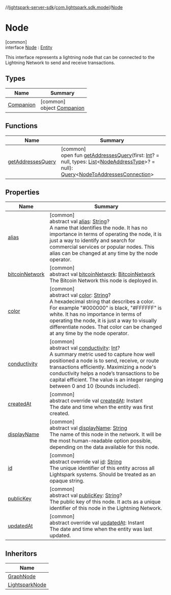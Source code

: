 //[lightspark-server-sdk](../../../index.md)/[com.lightspark.sdk.model](../index.md)/[Node](index.md)

# Node

[common]\
interface [Node](index.md) : [Entity](../-entity/index.md)

This interface represents a lightning node that can be connected to the Lightning Network to send and receive transactions.

## Types

| Name | Summary |
|---|---|
| [Companion](-companion/index.md) | [common]<br>object [Companion](-companion/index.md) |

## Functions

| Name | Summary |
|---|---|
| [getAddressesQuery](get-addresses-query.md) | [common]<br>open fun [getAddressesQuery](get-addresses-query.md)(first: [Int](https://kotlinlang.org/api/latest/jvm/stdlib/kotlin/-int/index.html)? = null, types: [List](https://kotlinlang.org/api/latest/jvm/stdlib/kotlin.collections/-list/index.html)&lt;[NodeAddressType](../-node-address-type/index.md)&gt;? = null): [Query](../../com.lightspark.sdk.requester/-query/index.md)&lt;[NodeToAddressesConnection](../-node-to-addresses-connection/index.md)&gt; |

## Properties

| Name | Summary |
|---|---|
| [alias](alias.md) | [common]<br>abstract val [alias](alias.md): [String](https://kotlinlang.org/api/latest/jvm/stdlib/kotlin/-string/index.html)?<br>A name that identifies the node. It has no importance in terms of operating the node, it is just a way to identify and search for commercial services or popular nodes. This alias can be changed at any time by the node operator. |
| [bitcoinNetwork](bitcoin-network.md) | [common]<br>abstract val [bitcoinNetwork](bitcoin-network.md): [BitcoinNetwork](../-bitcoin-network/index.md)<br>The Bitcoin Network this node is deployed in. |
| [color](color.md) | [common]<br>abstract val [color](color.md): [String](https://kotlinlang.org/api/latest/jvm/stdlib/kotlin/-string/index.html)?<br>A hexadecimal string that describes a color. For example &quot;#000000&quot; is black, &quot;#FFFFFF&quot; is white. It has no importance in terms of operating the node, it is just a way to visually differentiate nodes. That color can be changed at any time by the node operator. |
| [conductivity](conductivity.md) | [common]<br>abstract val [conductivity](conductivity.md): [Int](https://kotlinlang.org/api/latest/jvm/stdlib/kotlin/-int/index.html)?<br>A summary metric used to capture how well positioned a node is to send, receive, or route transactions efficiently. Maximizing a node's conductivity helps a node’s transactions to be capital efficient. The value is an integer ranging between 0 and 10 (bounds included). |
| [createdAt](created-at.md) | [common]<br>abstract override val [createdAt](created-at.md): Instant<br>The date and time when the entity was first created. |
| [displayName](display-name.md) | [common]<br>abstract val [displayName](display-name.md): [String](https://kotlinlang.org/api/latest/jvm/stdlib/kotlin/-string/index.html)<br>The name of this node in the network. It will be the most human-readable option possible, depending on the data available for this node. |
| [id](id.md) | [common]<br>abstract override val [id](id.md): [String](https://kotlinlang.org/api/latest/jvm/stdlib/kotlin/-string/index.html)<br>The unique identifier of this entity across all Lightspark systems. Should be treated as an opaque string. |
| [publicKey](public-key.md) | [common]<br>abstract val [publicKey](public-key.md): [String](https://kotlinlang.org/api/latest/jvm/stdlib/kotlin/-string/index.html)?<br>The public key of this node. It acts as a unique identifier of this node in the Lightning Network. |
| [updatedAt](updated-at.md) | [common]<br>abstract override val [updatedAt](updated-at.md): Instant<br>The date and time when the entity was last updated. |

## Inheritors

| Name |
|---|
| [GraphNode](../-graph-node/index.md) |
| [LightsparkNode](../-lightspark-node/index.md) |
